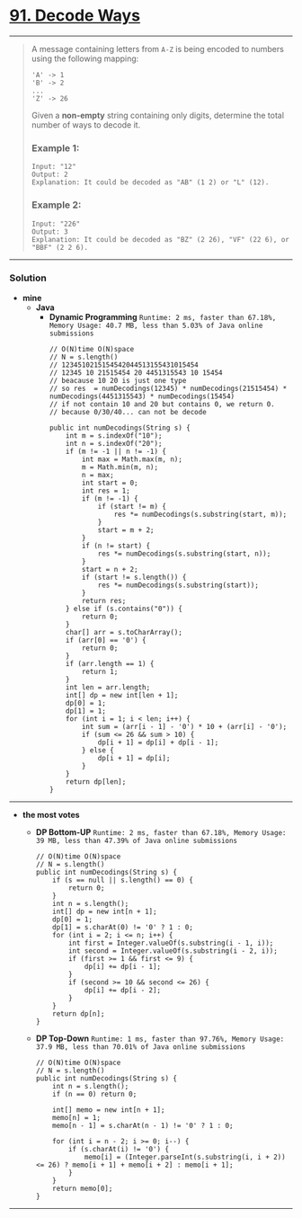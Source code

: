 # [91. Decode Ways](https://leetcode.com/problems/decode-ways/)
---

> A message containing letters from `A-Z` is being encoded to numbers using the following mapping:
> ```
> 'A' -> 1
> 'B' -> 2
> ...
> 'Z' -> 26
> ```
> Given a **non-empty** string containing only digits, determine the total number of ways to decode it.
>
> ### Example 1:
> ```
> Input: "12"
> Output: 2
> Explanation: It could be decoded as "AB" (1 2) or "L" (12).
> ```
>
> ### Example 2:
> ```
> Input: "226"
> Output: 3
> Explanation: It could be decoded as "BZ" (2 26), "VF" (22 6), or "BBF" (2 2 6).
> ```

---


### Solution
* **mine**
  * **Java**
    * **Dynamic Programming** `Runtime: 2 ms, faster than 67.18%, Memory Usage: 40.7 MB, less than 5.03% of Java online submissions`
      ```
      // O(N)time O(N)space
      // N = s.length()
      // 1234510215154542044513155431015454
      // 12345 10 21515454 20 4451315543 10 15454
      // beacause 10 20 is just one type
      // so res  = numDecodings(12345) * numDecodings(21515454) * numDecodings(4451315543) * numDecodings(15454)
      // if not contain 10 and 20 but contains 0, we return 0.
      // because 0/30/40... can not be decode
      
      public int numDecodings(String s) {
          int m = s.indexOf("10");
          int n = s.indexOf("20");
          if (m != -1 || n != -1) {
              int max = Math.max(m, n);
              m = Math.min(m, n);
              n = max;
              int start = 0;
              int res = 1;
              if (m != -1) {
                  if (start != m) {
                      res *= numDecodings(s.substring(start, m));
                  }
                  start = m + 2;
              }
              if (n != start) {
                  res *= numDecodings(s.substring(start, n));
              }
              start = n + 2;
              if (start != s.length()) {
                  res *= numDecodings(s.substring(start));
              }
              return res;
          } else if (s.contains("0")) {
              return 0;
          }
          char[] arr = s.toCharArray();
          if (arr[0] == '0') {
              return 0;
          }
          if (arr.length == 1) {
              return 1;
          }
          int len = arr.length;
          int[] dp = new int[len + 1];
          dp[0] = 1;
          dp[1] = 1;
          for (int i = 1; i < len; i++) {
              int sum = (arr[i - 1] - '0') * 10 + (arr[i] - '0');
              if (sum <= 26 && sum > 10) {
                  dp[i + 1] = dp[i] + dp[i - 1];
              } else {
                  dp[i + 1] = dp[i];
              }
          }
          return dp[len];
      }
      ```
  
---

* **the most votes**
  * **DP  Bottom-UP** `Runtime: 2 ms, faster than 67.18%, Memory Usage: 39 MB, less than 47.39% of Java online submissions`
    ```
    // O(N)time O(N)space
    // N = s.length()
    public int numDecodings(String s) {
        if (s == null || s.length() == 0) {
            return 0;
        }
        int n = s.length();
        int[] dp = new int[n + 1];
        dp[0] = 1;
        dp[1] = s.charAt(0) != '0' ? 1 : 0;
        for (int i = 2; i <= n; i++) {
            int first = Integer.valueOf(s.substring(i - 1, i));
            int second = Integer.valueOf(s.substring(i - 2, i));
            if (first >= 1 && first <= 9) {
                dp[i] += dp[i - 1];
            }
            if (second >= 10 && second <= 26) {
                dp[i] += dp[i - 2];
            }
        }
        return dp[n];
    }
    ```
  
  * **DP  Top-Down** `Runtime: 1 ms, faster than 97.76%, Memory Usage: 37.9 MB, less than 70.01% of Java online submissions`
    ```
    // O(N)time O(N)space
    // N = s.length()
    public int numDecodings(String s) {
        int n = s.length();
        if (n == 0) return 0;

        int[] memo = new int[n + 1];
        memo[n] = 1;
        memo[n - 1] = s.charAt(n - 1) != '0' ? 1 : 0;

        for (int i = n - 2; i >= 0; i--) {
            if (s.charAt(i) != '0') {
                memo[i] = (Integer.parseInt(s.substring(i, i + 2)) <= 26) ? memo[i + 1] + memo[i + 2] : memo[i + 1];
            }
        }
        return memo[0];
    }
    ```
---
